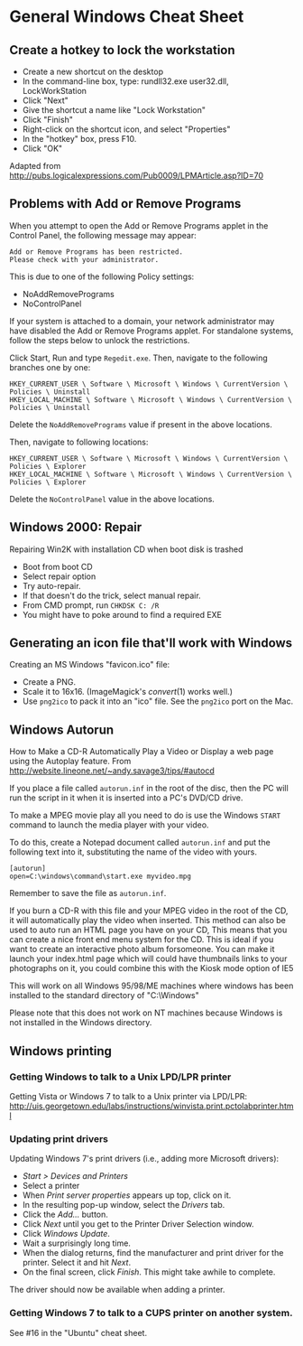 # General Windows Cheat Sheet

## Create a hotkey to lock the workstation

* Create a new shortcut on the desktop
* In the command-line box, type: rundll32.exe user32.dll, LockWorkStation
* Click "Next"
* Give the shortcut a name like "Lock Workstation"
* Click "Finish"
* Right-click on the shortcut icon, and select "Properties"
* In the "hotkey" box, press F10.
* Click "OK"

Adapted from <http://pubs.logicalexpressions.com/Pub0009/LPMArticle.asp?ID=70>

## Problems with Add or Remove Programs

When you attempt to open the Add or Remove Programs applet in the
Control Panel, the following message may appear:

    Add or Remove Programs has been restricted.
    Please check with your administrator.

This is due to one of the following Policy settings:

* NoAddRemovePrograms
* NoControlPanel

If your system is attached to a domain, your network administrator may have
disabled the Add or Remove Programs applet. For standalone systems, follow
the steps below to unlock the restrictions.

Click Start, Run and type `Regedit.exe`. Then, navigate to the following
branches one by one:

    HKEY_CURRENT_USER \ Software \ Microsoft \ Windows \ CurrentVersion \ Policies \ Uninstall
    HKEY_LOCAL_MACHINE \ Software \ Microsoft \ Windows \ CurrentVersion \ Policies \ Uninstall

Delete the `NoAddRemovePrograms` value if present in the above locations.

Then, navigate to following locations:

    HKEY_CURRENT_USER \ Software \ Microsoft \ Windows \ CurrentVersion \ Policies \ Explorer
    HKEY_LOCAL_MACHINE \ Software \ Microsoft \ Windows \ CurrentVersion \ Policies \ Explorer

Delete the `NoControlPanel` value in the above locations.

## Windows 2000: Repair

Repairing Win2K with installation CD when boot disk is trashed

* Boot from boot CD
* Select repair option
* Try auto-repair.
* If that doesn't do the trick, select manual repair.
* From CMD prompt, run `CHKDSK C: /R`
* You might have to poke around to find a required EXE

## Generating an icon file that'll work with Windows

Creating an MS Windows "favicon.ico" file:

- Create a PNG.
- Scale it to 16x16. (ImageMagick's *convert*(1) works well.)
- Use `png2ico` to pack it into an "ico" file. See the `png2ico` port on
  the Mac.

## Windows Autorun

How to Make a CD-R Automatically Play a Video or Display a web page using
the Autoplay feature. From
<http://website.lineone.net/~andy.savage3/tips/#autocd>

If you place a file called `autorun.inf` in the root of the disc, then the
PC will run the script in it when it is inserted into a PC's DVD/CD drive.

To make a MPEG movie play all you need to do is use the Windows `START`
command to launch the media player with your video.

To do this, create a Notepad document called `autorun.inf` and put the
following text into it, substituting the name of the video with yours.

    [autorun]
    open=C:\windows\command\start.exe myvideo.mpg

Remember to save the file as `autorun.inf`.

If you burn a CD-R with this file and your MPEG video in the root of the CD,
it will automatically play the video when inserted. This method can also be
used to auto run an HTML page you have on your CD, This means that you can
create a nice front end menu system for the CD. This is ideal if you want
to create an interactive photo album forsomeone. You can make it launch
your index.html page which will could have thumbnails links to your
photographs on it, you could combine this with the Kiosk mode option of IE5

This will work on all Windows 95/98/ME machines where windows has been
installed to the standard directory of "C:\Windows"

Please note that this does not work on NT machines because Windows is not
installed in the Windows directory.

## Windows printing

### Getting Windows to talk to a Unix LPD/LPR printer

Getting Vista or Windows 7 to talk to a Unix printer via LPD/LPR:
<http://uis.georgetown.edu/labs/instructions/winvista.print.pctolabprinter.html>

### Updating print drivers

Updating Windows 7's print drivers (i.e., adding more Microsoft drivers):

* *Start > Devices and Printers*
* Select a printer
* When *Print server properties* appears up top, click on it.
* In the resulting pop-up window, select the *Drivers* tab.
* Click the *Add...* button.
* Click *Next* until you get to the Printer Driver Selection window.
* Click *Windows Update*.
* Wait a surprisingly long time.
* When the dialog returns, find the manufacturer and print driver for
  the printer. Select it and hit *Next*.
* On the final screen, click *Finish*. This might take awhile to complete.

The driver should now be available when adding a printer.

### Getting Windows 7 to talk to a CUPS printer on another system.

See #16 in the "Ubuntu" cheat sheet.





